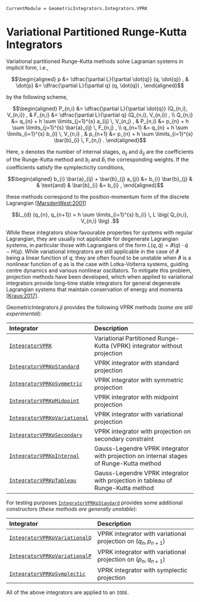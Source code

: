 ```@meta
CurrentModule = GeometricIntegrators.Integrators.VPRK
```

# Variational Partitioned Runge-Kutta Integrators

Variational partitioned Runge-Kutta methods solve Lagranian systems in implicit form, i.e.,
```math
\begin{aligned}
p       &= \dfrac{\partial L}{\partial \dot{q}} (q, \dot{q}) , &
\dot{p} &= \dfrac{\partial L}{\partial q}       (q, \dot{q}) , 
\end{aligned}
```
by the following scheme,
```math
\begin{aligned}
P_{n,i} &= \dfrac{\partial L}{\partial \dot{q}} (Q_{n,i}, V_{n,i}) , &
F_{n,i} &= \dfrac{\partial L}{\partial q}       (Q_{n,i}, V_{n,i}) , \\
Q_{n,i} &= q_{n} + h \sum \limits_{j=1}^{s} a_{ij}       \, V_{n,j} , &
P_{n,i} &= p_{n} + h \sum \limits_{j=1}^{s} \bar{a}_{ij} \, F_{n,j} , \\
q_{n+1} &= q_{n} + h \sum \limits_{i=1}^{s} b_{i}        \, V_{n,i} , &
p_{n+1} &= p_{n} + h \sum \limits_{i=1}^{s} \bar{b}_{i}  \, F_{n,i} .
\end{aligned}
```
Here, $s$ denotes the number of internal stages, $a_{ij}$ and $\bar{a}_{ij}$ are the coefficients of the Runge-Kutta method and $b_{i}$ and $\bar{b}_{i}$ the corresponding weights.
If the coefficients satisfy the symplecticity conditions,
```math
\begin{aligned}
b_{i} \bar{a}_{ij} + \bar{b}_{j} a_{ji} &= b_{i} \bar{b}_{j} &
& \text{and} &
\bar{b}_{i} &= b_{i} ,
\end{aligned}
```
these methods correspond to the position-momentum form of the discrete Lagrangian [[MarsdenWest:2001](@cite)]
```math
L_{d} (q_{n}, q_{n+1}) = h \sum \limits_{i=1}^{s} b_{i} \, L \big( Q_{n,i}, V_{n,i} \big) .
```

While these integrators show favourable properties for systems with regular Lagrangian, they are usually not applicable for degenerate Lagrangian systems, in particular those with Lagrangians of the form $L (q, \dot{q}) = \vartheta(q) \cdot \dot{q} - H(q)$.
While variational integrators are still applicable in the case of $\vartheta$ being a linear function of $q$, they are often found to be unstable when $\vartheta$ is a nonlinear function of $q$ as is the case with Lotka-Volterra systems, guiding centre dynamics and various nonlinear oscillators.
To mitigate this problem, projection methods have been developed, which when applied to variational integrators provide long-time stable integrators for general degenerate Lagrangian systems that maintain conservation of energy and momenta [[Kraus:2017](@cite)].

GeometricIntegrators.jl provides the following VPRK methods (*some are still experimental*):

| Integrator                            | Description                                                                                          |
|:--------------------------------------|:-----------------------------------------------------------------------------------------------------|
| [`IntegratorVPRK`](@ref)              | Variational Partitioned Runge-Kutta (VPRK) integrator without projection                             |
| [`IntegratorVPRKpStandard`](@ref)     | VPRK integrator with standard projection                                                             |
| [`IntegratorVPRKpSymmetric`](@ref)    | VPRK integrator with symmetric projection                                                            |
| [`IntegratorVPRKpMidpoint`](@ref)     | VPRK integrator with midpoint projection                                                             |
| [`IntegratorVPRKpVariational`](@ref)  | VPRK integrator with variational projection                                                          |
| [`IntegratorVPRKpSecondary`](@ref)    | VPRK integrator with projection on secondary constraint                                              |
| [`IntegratorVPRKpInternal`](@ref)     | Gauss-Legendre VPRK integrator with projection on internal stages of Runge-Kutta method              |
| [`IntegratorVPRKpTableau`](@ref)      | Gauss-Legendre VPRK integrator with projection in tableau of Runge-Kutta method                      |

For testing purposes [`IntegratorVPRKpStandard`](@ref) provides some additional constructors (*these methods are generally unstable*):

| Integrator                            | Description                                                                                          |
|:--------------------------------------|:-----------------------------------------------------------------------------------------------------|
| [`IntegratorVPRKpVariationalQ`](@ref) | VPRK integrator with variational projection on $(q_{n}, p_{n+1})$                                    |
| [`IntegratorVPRKpVariationalP`](@ref) | VPRK integrator with variational projection on $(p_{n}, q_{n+1})$                                    |
| [`IntegratorVPRKpSymplectic`](@ref)   | VPRK integrator with symplectic projection                                                           |

All of the above integrators are applied to an `IODE`.
